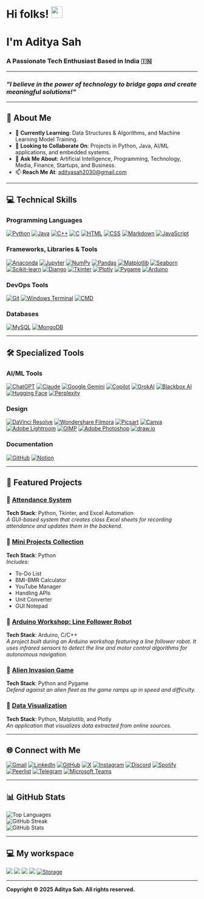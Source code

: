 # Hi folks! <img src="https://media.giphy.com/media/hvRJCLFzcasrR4ia7z/giphy.gif" width="30px"/>
# I'm **Aditya Sah**
### A Passionate Tech Enthusiast Based in India 🇮🇳

---

### *"I believe in the power of technology to bridge gaps and create meaningful solutions!"*

---

## 🚀 About Me
- 🌱 **Currently Learning**: Data Structures & Algorithms, and Machine Learning Model Training.
- 👯 **Looking to Collaborate On**: Projects in Python, Java, AI/ML applications, and embedded systems.
- 💬 **Ask Me About**: Artificial Intelligence, Programming, Technology, Media, Finance, Startups, and Business.
- 📫 **Reach Me At**: [adityasah2030@gmail.com](mailto:adityasah2030@gmail.com)

---

## 💻 Technical Skills

### Programming Languages  
[![Python](https://img.shields.io/badge/Python-3776AB?logo=python&logoColor=fff)](#) [![Java](https://img.shields.io/badge/Java-%23ED8B00.svg?logo=openjdk&logoColor=white)](#) [![C++](https://img.shields.io/badge/C++-%2300599C.svg?logo=c%2B%2B&logoColor=white)](#) [![C](https://img.shields.io/badge/C-00599C?logo=c&logoColor=white)](#) [![HTML](https://img.shields.io/badge/HTML-%23E34F26.svg?logo=html5&logoColor=white)](#) [![CSS](https://img.shields.io/badge/CSS-1572B6?logo=css3&logoColor=fff)](#) [![Markdown](https://img.shields.io/badge/Markdown-%23000000.svg?logo=markdown&logoColor=white)](#) [![JavaScript](https://img.shields.io/badge/JavaScript-F7DF1E?logo=javascript&logoColor=000)](#)

### Frameworks, Libraries & Tools  
[![Anaconda](https://img.shields.io/badge/Anaconda-44A833?logo=anaconda&logoColor=fff)](#) [![Jupyter](https://img.shields.io/badge/Jupyter-F37626?logo=jupyter&logoColor=white)](#) [![NumPy](https://img.shields.io/badge/NumPy-013243?logo=numpy&logoColor=fff)](#) [![Pandas](https://img.shields.io/badge/Pandas-150458?logo=pandas&logoColor=fff)](#) [![Matplotlib](https://img.shields.io/badge/Matplotlib-11557C?logo=matplotlib&logoColor=fff)](#) [![Seaborn](https://img.shields.io/badge/Seaborn-4C4C9D?logo=seaborn&logoColor=white)](#) [![Scikit-learn](https://img.shields.io/badge/Scikit--learn-F7931E?logo=scikit-learn&logoColor=white)](#)  [![Django](https://img.shields.io/badge/Django-%23092E20.svg?logo=django&logoColor=white)](#) [![Tkinter](https://img.shields.io/badge/Tkinter-306998?logo=python&logoColor=white)](#) [![Plotly](https://img.shields.io/badge/Plotly-3F4F75?logo=plotly&logoColor=white)](#) [![Pygame](https://img.shields.io/badge/Pygame-1C1C1C?logo=pygame&logoColor=white)](#) [![Arduino](https://img.shields.io/badge/Arduino-00979D?logo=arduino&logoColor=white)](#) 

### DevOps Tools  
[![Git](https://img.shields.io/badge/Git-F05032?logo=git&logoColor=fff)](#) [![Windows Terminal](https://img.shields.io/badge/Windows%20Terminal-111111?logo=windows-terminal&logoColor=white)](#) [![CMD](https://img.shields.io/badge/CMD-0078D6)](#) <!-- [![Docker](https://img.shields.io/badge/Docker-2496ED?logo=docker&logoColor=fff)](#) [![Jenkins](https://img.shields.io/badge/Jenkins-D24939?logo=jenkins&logoColor=white)](#) -->

### Databases  
[![MySQL](https://img.shields.io/badge/MySQL-4479A1?logo=mysql&logoColor=fff)](#) [![MongoDB](https://img.shields.io/badge/MongoDB-%234ea94b.svg?logo=mongodb&logoColor=white)](#)

<!-- 
### Cloud Systems  
[![AWS](https://img.shields.io/badge/AWS-%23FF9900.svg?logo=amazon-web-services&logoColor=white)](#) [![Microsoft Azure](https://custom-icon-badges.demolab.com/badge/Microsoft%20Azure-0089D6?logo=msazure&logoColor=white)](#)
-->

---

## 🛠️ Specialized Tools

### AI/ML Tools  
[![ChatGPT](https://img.shields.io/badge/ChatGPT-74aa9c?logo=openai&logoColor=white)](#) [![Claude](https://img.shields.io/badge/Claude-FFCC00?logo=anthropic&logoColor=black)](#) [![Google Gemini](https://img.shields.io/badge/Google%20Gemini-886FBF?logo=googlegemini&logoColor=fff)](#) [![Copilot](https://img.shields.io/badge/Copilot-6e5494?logo=github-copilot&logoColor=white)](#) [![GrokAI](https://img.shields.io/badge/GrokAI-4B0082?logo=grokai&logoColor=white)](#) [![Blackbox AI](https://img.shields.io/badge/Blackbox%20AI-000000?logo=github&logoColor=white)](#) [![Hugging Face](https://img.shields.io/badge/Hugging%20Face-FFD21E?logo=huggingface&logoColor=000)](#) [![Perplexity](https://img.shields.io/badge/Perplexity-FF4500?logo=chatgpt&logoColor=white)](#)

### Design  
[![DaVinci Resolve](https://img.shields.io/badge/DaVinci%20Resolve-FDBA0A?logo=davinci-resolve&logoColor=white)](#) [![Wondershare Filmora](https://img.shields.io/badge/Wondershare%20Filmora-0C3E8E?logo=wondershare-filmora&logoColor=fff)](#) [![Picsart](https://img.shields.io/badge/Picsart-FF0066?logo=picsart&logoColor=fff)](#) [![Canva](https://img.shields.io/badge/Canva-%2300C4CC.svg?&logo=canva&logoColor=white)](#) [![Adobe Lightroom](https://img.shields.io/badge/Adobe%20Lightroom-31A8FF?logo=adobe-lightroom)](#) [![GIMP](https://img.shields.io/badge/GIMP-5C5C5C?logo=gimp&logoColor=white)](#) [![Adobe Photoshop](https://img.shields.io/badge/Adobe%20Photoshop-31A8FF?logo=adobe-photoshop)](#) [![draw.io](https://img.shields.io/badge/draw.io-FF9900?logo=diagrams.net&logoColor=white)](#)

### Documentation 
[![GitHub](https://img.shields.io/badge/GitHub%20-121013?logo=github&logoColor=white)](#) [![Notion](https://img.shields.io/badge/Notion-000?logo=notion&logoColor=fff)](#) 

---

## 🌟 Featured Projects
### 🔗 [Attendance System](https://github.com/AdityaSah2030/Attendance-System.git)
**Tech Stack**: Python, Tkinter, and Excel Automation  
*A GUI-based system that creates class Excel sheets for recording attendance and updates them in the backend.*

### 🔗 [Mini Projects Collection](https://github.com/AdityaSah2030/Mini-Projects.git)
**Tech Stack**: Python  
*Includes:*  
- To-Do List  
- BMI-BMR Calculator  
- YouTube Manager  
- Handling APIs  
- Unit Converter  
- GUI Notepad

### 🔗 [Arduino Workshop: Line Follower Robot](https://github.com/AdityaSah2030/ArduinoWorkshop)
**Tech Stack**: Arduino, C/C++  
*A project built during an Arduino workshop featuring a line follower robot. It uses infrared sensors to detect the line and motor control algorithms for autonomous navigation.*

### 🔗 [Alien Invasion Game](https://github.com/AdityaSah2030/Alien-Invasion.git)  
**Tech Stack**: Python and Pygame  
*Defend against an alien fleet as the game ramps up in speed and difficulty.*

### 🔗 [Data Visualization](https://github.com/AdityaSah2030/Data-Visualization.git)  
**Tech Stack**: Python, Matplotlib, and Plotly  
*An application that visualizes data extracted from online sources.*

---

## 🌐 Connect with Me
[![Gmail](https://img.shields.io/badge/Gmail-D14836?logo=gmail&logoColor=white)](mailto:adityasah2030@gmail.com) [![LinkedIn](https://img.shields.io/badge/Linkedin-%230077B5.svg?logo=linkedin&logoColor=white)](https://www.linkedin.com/in/adityasah2030) [![GitHub](https://img.shields.io/badge/GitHub-%23121011.svg?logo=github&logoColor=white)](https://www.github.com/AdityaSah2030) [![X](https://img.shields.io/badge/X-%23000000.svg?logo=x&logoColor=white)](https://twitter.com/adityasah2030) [![Instagram](https://img.shields.io/badge/Instagram-%23E4405F.svg?logo=instagram&logoColor=white)](http://www.instagram.com/adityasah2030) [![Discord](https://img.shields.io/badge/Discord-%235865F2.svg?logo=discord&logoColor=white)](https://discord.com/users/adityasah2030)  [![Spotify](https://img.shields.io/badge/Spotify-1DB954?logo=spotify&logoColor=white)](https://open.spotify.com/user/sa0e2nw40p74hkja276bduku8?si=giH7MLppQZ-XB-zM9hFxBg)  [![Peerlist](https://img.shields.io/badge/Peerlist-0A0A23?logo=peerlist&logoColor=white)](https://peerlist.io/adityasah2030) [![Telegram](https://img.shields.io/badge/Telegram-2CA5E0?logo=telegram&logoColor=white)](https://t.me/adityasah2030) [![Microsoft Teams](https://img.shields.io/badge/Microsoft%20Teams-6264A7?logo=microsoft-teams&logoColor=white)](#) 

---

## 📊 GitHub Stats
![Top Languages](https://github-readme-stats.vercel.app/api/top-langs/?username=AdityaSah2030&layout=compact&theme=radical)  
![GitHub Streak](https://streak-stats.demolab.com?user=AdityaSah2030&theme=radical&hide_border=true&border_radius=8)  
![GitHub Stats](https://github-readme-stats.vercel.app/api?username=AdityaSah2030&show_icons=true&theme=radical)

---

## 💻 My workspace
![](https://img.shields.io/badge/Windows-11_Home-informational?style=flat&logo=Windows&logoColor=white&color=0083DC) ![](https://img.shields.io/badge/Intel-i7_13620H_13th_Gen-informational?style=flat&logo=intel&logoColor=white&color=0071C5) ![](https://img.shields.io/badge/RAM-16_GB-informational?style=flat&logo=ram&logoColor=white&color=28A745) ![](https://img.shields.io/badge/GPU-NVIDIA_RTX_4050_6GB-informational?style=flat&logo=nvidia&logoColor=white&color=76BC00) [![Storage](https://img.shields.io/badge/Storage-512_GB_SSD-grey?style=flat&logo=databricks&logoColor=white)](#) 

---

**Copyright © 2025 Aditya Sah. All rights reserved.**
